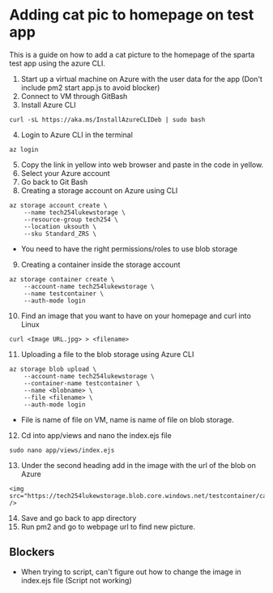 # Adding cat pic to homepage on test app
This is a guide on how to add a cat picture to the homepage of the sparta test app using the azure CLI.

1. Start up a virtual machine on Azure with the user data for the app (Don't include pm2 start app.js to avoid blocker)
2. Connect to VM through GitBash
3. Install Azure CLI
```
curl -sL https://aka.ms/InstallAzureCLIDeb | sudo bash
```
4. Login to Azure CLI in the terminal
```
az login
```
5. Copy the link in yellow into web browser and paste in the code in yellow.
6. Select your Azure account 
7. Go back to Git Bash
8. Creating a storage account on Azure using CLI
```
az storage account create \
    --name tech254lukewstorage \
    --resource-group tech254 \
    --location uksouth \
    --sku Standard_ZRS \
```
- You need to have the right permissions/roles to use blob storage
9. Creating a container inside the storage account 
```
az storage container create \
    --account-name tech254lukewstorage \
    --name testcontainer \
    --auth-mode login
```
10. Find an image that you want to have on your homepage and curl into Linux
```
curl <Image URL.jpg> > <filename>
```
11. Uploading a file to the blob storage using Azure CLI
```
az storage blob upload \
    --account-name tech254lukewstorage \
    --container-name testcontainer \
    --name <blobname> \
    --file <filename> \
    --auth-mode login
```
- File is name of file on VM, name is name of file on blob storage.

12. Cd into app/views and nano the index.ejs file
```
sudo nano app/views/index.ejs
```
13. Under the second heading add in the image with the url of the blob on Azure
```
<img src="https://tech254lukewstorage.blob.core.windows.net/testcontainer/catpic.jpeg" />
```
14. Save and go back to app directory
15. Run pm2 and go to webpage url to find new picture.


## Blockers
- When trying to script, can't figure out how to change the image in index.ejs file (Script not working) 
